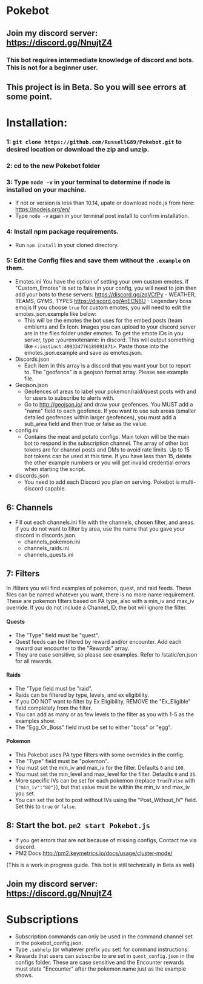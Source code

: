# Pokebot

## Join my discord server: https://discord.gg/NnujtZ4

### This bot requires intermediate knowledge of discord and bots. This is **not** for a beginner user.

## This project is in Beta. So you will see errors at some point.

# Installation:
### 1: `git clone https://github.com/RussellG89/Pokebot.git` to desired location or download the zip and unzip.

### 2: cd to the new Pokebot folder

### 3: Type `node -v` in your terminal to determine if node is installed on your machine.
  - If not or version is less than 10.14, upate or download node.js from here: https://nodejs.org/en/
  - Type `node -v` again in your terminal post install to confirm installation.

### 4: Install npm package requirements.
  - Run `npm install` in your cloned directory.

### 5: Edit the Config files and save them without the `.example` on them.
  - Emotes.ini
    You have the option of setting your own custom emotes. If "Custom_Emotes" is set to false in your config, you will need to join then add your bots to these servers:
      https://discord.gg/zqVCfPy - WEATHER, TEAMS, GYMS, TYPES
      https://discord.gg/AnECN8U - Legendary boss emojis
    If you choose `true` for custom emotes, you will need to edit the emotes.json.example like below:
      - This will be the emotes the bot uses for the embed posts (team emblems and Ex Icon. Images you can upload to your discord server are in the files folder under emotes. To get the emote IDs in you server, type \:youremotename: in discord. This will output something like `<:instinct:499334776189091871>`. Paste those into the emotes.json.example and save as emotes.json.
  - Discords.json
      - Each item in this array is a discord that you want your bot to report to. The "geofence" is a geojson format array. Please see example file.
  - Geojson.json
      - Geofences of areas to label your pokemon/raid/quest posts with and for users to subscribe to alerts with.
      - Go to http://geojson.io/ and draw your geofences. You MUST add a "name" field to each geofence. If you want to use sub areas (smaller detailed geofences within larger geofences), you must add a sub_area field and then true or false as the value.
  - config.ini
      - Contains the meat and potato configs. Main token will be the main bot to respond in the subscription channel. The array of other bot tokens are for channel posts and DMs to avoid rate limits. Up to 15 bot tokens can be used at this time. If you have less than 15, delete the other example numbers or you will get invalid credential errors when starting the script.
  - discords.json
      - You need to add each Discord you plan on serving. Pokebot is multi-discord capable.

## 6: Channels
   - Fill out each channels.ini file with the channels, chosen filter, and areas. If you do not want to filter by area, use the name that you gave your discord in discords.json.
      - channels_pokemon.ini
      - channels_raids.ini
      - channels_quests.ini

## 7: Filters
  In /filters you will find examples of pokemon, quest, and raid feeds. These files can be named whatever you want, there is no more name requirement. These are pokemon filters based on PA type, also with a min_iv and max_iv override. If you do not include a Channel_ID, the bot will ignore the filter.

  #### Quests
   - The "Type" field must be "quest".
   - Quest feeds can be filtered by reward and/or encounter. Add each reward our encounter to the "Rewards" array.
   - They are case sensitive, so please see examples. Refer to /static/en.json for all rewards.

  #### Raids
   - The "Type field must be "raid".
   - Raids can be filtered by type, levels, and ex eligibility.
   - If you DO NOT want to filter by Ex Eligibility, REMOVE the "Ex_Eligible" field completely from the filter.
   - You can add as many or as few levels to the filter as you with 1-5 as the examples show.
   - The "Egg_Or_Boss" field must be set to either "boss" or "egg".

  #### Pokemon
   - This Pokebot uses PA type filters with some overrides in the config.
   - The "Type" field must be "pokemon".
   - You must set the min_iv and max_iv for the filter. Defaults `0` and `100`.
   - You must set the min_level and max_level for the filter. Defaults `0` and `35`.
   - More specific IVs can be set for each pokemon (replace `True`/`False` with `{"min_iv":"80"}`), but that value must be within the min_iv and max_iv you set.
   - You can set the bot to post without IVs using the "Post_Without_IV" field. Set this to `true` or `false`.

## 8: Start the bot. `pm2 start Pokebot.js`
  - If you get errors that are not because of missing configs, Contact me via discord.
  - PM2 Docs http://pm2.keymetrics.io/docs/usage/cluster-mode/

(This is a work in progress guide. This bot is still technically in Beta as well)

## Join my discord server: https://discord.gg/NnujtZ4

# Subscriptions

- Subscription commands can only be used in the command channel set in the pokebot_config.json.
- Type `.subhelp` (or whatever prefix you set) for command instructions.
- Rewards that users can subscribe to are set in `quest_config.json` in the configs folder. These are case sensitive and the Encounter rewards must state "Encounter" after the pokemon name just as the example shows.
